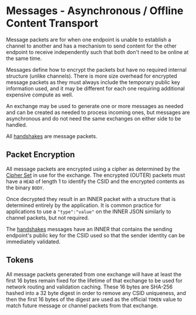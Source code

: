 # Messages - Asynchronous / Offline Content Transport

Message packets are for when one endpoint is unable to establish a channel to another and has a mechanism to send content for the other endpoint to receive independently such that both don't need to be online at the same time.

Messages define how to encrypt the packets but have no required internal structure (unlike channels).  There is more size overhead for encrypted message packets as they must always include the temporary public key information used, and it may be different for each one requiring additional expensive compute as well.

An exchange may be used to generate one or more messages as needed and can be created as needed to process incoming ones, but messages are asynchronous and do not need the same exchanges on either side to be handled.

All [handshakes](handshake.md) are message packets.

## Packet Encryption

All message packets are encrypted using a cipher as determined by the [Cipher Set](cs/) in use for the exchange.  The encrypted (OUTER) packets must have a `HEAD` of length 1 to identify the CSID and the encrypted contents as the binary `BODY`.

Once decrypted they result in an INNER packet with a structure that is determined entirely by the application.  It is common practice for applications to use a `"type":"value"` on the INNER JSON similarly to channel packets, but not required.

The [handshakes](handshake.md) messages have an INNER that contains the sending endpoint's public key for the CSID used so that the sender identity can be immediately validated.

## Tokens

All message packets generated from one exchange will have at least the first 16 bytes remain fixed for the lifetime of that exchange to be used for network routing and validation caching.  These 16 bytes are SHA-256 hashed into a 32 byte digest in order to remove any CSID uniqueness, and then the first 16 bytes of the digest are used as the official `TOKEN` value to match future message or channel packets from that exchange.

